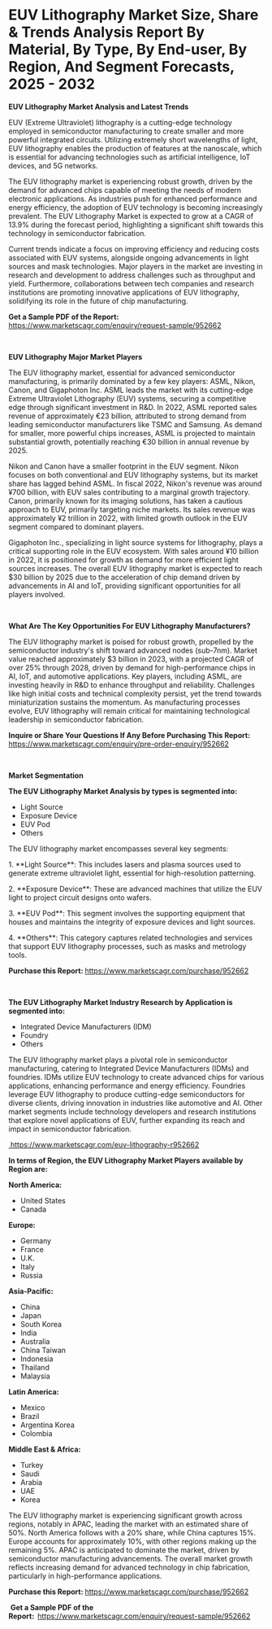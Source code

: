 <p><h1>EUV Lithography Market Size, Share & Trends Analysis Report By Material, By Type, By End-user, By Region, And Segment Forecasts, 2025 - 2032</h1></p><p><strong>EUV Lithography Market Analysis and Latest Trends</strong></p>
<p><p>EUV (Extreme Ultraviolet) lithography is a cutting-edge technology employed in semiconductor manufacturing to create smaller and more powerful integrated circuits. Utilizing extremely short wavelengths of light, EUV lithography enables the production of features at the nanoscale, which is essential for advancing technologies such as artificial intelligence, IoT devices, and 5G networks. </p><p>The EUV lithography market is experiencing robust growth, driven by the demand for advanced chips capable of meeting the needs of modern electronic applications. As industries push for enhanced performance and energy efficiency, the adoption of EUV technology is becoming increasingly prevalent. The EUV Lithography Market is expected to grow at a CAGR of 13.9% during the forecast period, highlighting a significant shift towards this technology in semiconductor fabrication. </p><p>Current trends indicate a focus on improving efficiency and reducing costs associated with EUV systems, alongside ongoing advancements in light sources and mask technologies. Major players in the market are investing in research and development to address challenges such as throughput and yield. Furthermore, collaborations between tech companies and research institutions are promoting innovative applications of EUV lithography, solidifying its role in the future of chip manufacturing.</p></p>
<p><strong>Get a Sample PDF of the Report:&nbsp;</strong> <a href="https://www.marketscagr.com/enquiry/request-sample/952662?utm_campaign=3206&utm_medium=2&utm_source=Github&utm_content=ia&utm_term=17042025&utm_id=euv-lithography">https://www.marketscagr.com/enquiry/request-sample/952662</a></p>
<p>&nbsp;</p>
<p><strong>EUV Lithography Major Market Players</strong></p>
<p><p>The EUV lithography market, essential for advanced semiconductor manufacturing, is primarily dominated by a few key players: ASML, Nikon, Canon, and Gigaphoton Inc. ASML leads the market with its cutting-edge Extreme Ultraviolet Lithography (EUV) systems, securing a competitive edge through significant investment in R&D. In 2022, ASML reported sales revenue of approximately €23 billion, attributed to strong demand from leading semiconductor manufacturers like TSMC and Samsung. As demand for smaller, more powerful chips increases, ASML is projected to maintain substantial growth, potentially reaching €30 billion in annual revenue by 2025.</p><p>Nikon and Canon have a smaller footprint in the EUV segment. Nikon focuses on both conventional and EUV lithography systems, but its market share has lagged behind ASML. In fiscal 2022, Nikon's revenue was around ¥700 billion, with EUV sales contributing to a marginal growth trajectory. Canon, primarily known for its imaging solutions, has taken a cautious approach to EUV, primarily targeting niche markets. Its sales revenue was approximately ¥2 trillion in 2022, with limited growth outlook in the EUV segment compared to dominant players.</p><p>Gigaphoton Inc., specializing in light source systems for lithography, plays a critical supporting role in the EUV ecosystem. With sales around ¥10 billion in 2022, it is positioned for growth as demand for more efficient light sources increases. The overall EUV lithography market is expected to reach $30 billion by 2025 due to the acceleration of chip demand driven by advancements in AI and IoT, providing significant opportunities for all players involved.</p></p>
<p>&nbsp;</p>
<p><strong>What Are The Key Opportunities For EUV Lithography Manufacturers?</strong></p>
<p><p>The EUV lithography market is poised for robust growth, propelled by the semiconductor industry's shift toward advanced nodes (sub-7nm). Market value reached approximately $3 billion in 2023, with a projected CAGR of over 25% through 2028, driven by demand for high-performance chips in AI, IoT, and automotive applications. Key players, including ASML, are investing heavily in R&D to enhance throughput and reliability. Challenges like high initial costs and technical complexity persist, yet the trend towards miniaturization sustains the momentum. As manufacturing processes evolve, EUV lithography will remain critical for maintaining technological leadership in semiconductor fabrication.</p></p>
<p><strong>Inquire or Share Your Questions If Any Before Purchasing This Report:</strong> <a href="https://www.marketscagr.com/enquiry/pre-order-enquiry/952662?utm_campaign=3206&utm_medium=2&utm_source=Github&utm_content=ia&utm_term=17042025&utm_id=euv-lithography">https://www.marketscagr.com/enquiry/pre-order-enquiry/952662</a></p>
<p>&nbsp;</p>
<p><strong>Market Segmentation</strong></p>
<p><strong>The EUV Lithography Market Analysis by types is segmented into:</strong></p>
<p><ul><li>Light Source</li><li>Exposure Device</li><li>EUV Pod</li><li>Others</li></ul></p>
<p><p>The EUV lithography market encompasses several key segments: </p><p>1. **Light Source**: This includes lasers and plasma sources used to generate extreme ultraviolet light, essential for high-resolution patterning.</p><p>2. **Exposure Device**: These are advanced machines that utilize the EUV light to project circuit designs onto wafers.</p><p>3. **EUV Pod**: This segment involves the supporting equipment that houses and maintains the integrity of exposure devices and light sources.</p><p>4. **Others**: This category captures related technologies and services that support EUV lithography processes, such as masks and metrology tools.</p></p>
<p><strong>Purchase this Report:&nbsp;</strong><a href="https://www.marketscagr.com/purchase/952662?utm_campaign=3206&utm_medium=2&utm_source=Github&utm_content=ia&utm_term=17042025&utm_id=euv-lithography">https://www.marketscagr.com/purchase/952662</a></p>
<p>&nbsp;</p>
<p><strong>The EUV Lithography Market Industry Research by Application is segmented into:</strong></p>
<p><ul><li>Integrated Device Manufacturers (IDM)</li><li>Foundry</li><li>Others</li></ul></p>
<p><p>The EUV lithography market plays a pivotal role in semiconductor manufacturing, catering to Integrated Device Manufacturers (IDMs) and foundries. IDMs utilize EUV technology to create advanced chips for various applications, enhancing performance and energy efficiency. Foundries leverage EUV lithography to produce cutting-edge semiconductors for diverse clients, driving innovation in industries like automotive and AI. Other market segments include technology developers and research institutions that explore novel applications of EUV, further expanding its reach and impact in semiconductor fabrication.</p></p>
<p><a href="https://www.marketscagr.com/euv-lithography-r952662?utm_campaign=3206&utm_medium=2&utm_source=Github&utm_content=ia&utm_term=17042025&utm_id=euv-lithography">&nbsp;https://www.marketscagr.com/euv-lithography-r952662</a></p>
<p><strong>In terms of Region, the EUV Lithography Market Players available by Region are:</strong></p>
<p>
    <p> <strong> North America: </strong>
        <ul>
            <li>United States</li>
            <li>Canada</li>
        </ul>
        </p> 
    <p> <strong> Europe: </strong>
        <ul>
            <li>Germany</li>
            <li>France</li>
            <li>U.K.</li>
            <li>Italy</li>
            <li>Russia</li>
        </ul>
        </p> 
    <p> <strong> Asia-Pacific: </strong>
        <ul>
            <li>China</li>
            <li>Japan</li>
            <li>South Korea</li>
            <li>India</li>
            <li>Australia</li>
            <li>China Taiwan</li>
            <li>Indonesia</li>
            <li>Thailand</li>
            <li>Malaysia</li>
        </ul>
        </p> 
    <p> <strong> Latin America: </strong>
        <ul>
            <li>Mexico</li>
            <li>Brazil</li>
            <li>Argentina Korea</li>
            <li>Colombia</li>
        </ul>
        </p> 
    <p> <strong> Middle East & Africa: </strong>
        <ul>
            <li>Turkey</li>
            <li>Saudi</li>
            <li>Arabia</li>
            <li>UAE</li>
            <li>Korea</li>
        </ul>
    </p>
    </p>
<p><p>The EUV lithography market is experiencing significant growth across regions, notably in APAC, leading the market with an estimated share of 50%. North America follows with a 20% share, while China captures 15%. Europe accounts for approximately 10%, with other regions making up the remaining 5%. APAC is anticipated to dominate the market, driven by semiconductor manufacturing advancements. The overall market growth reflects increasing demand for advanced technology in chip fabrication, particularly in high-performance applications.</p></p>
<p><strong>Purchase this Report: </strong><a href="https://www.marketscagr.com/purchase/952662?utm_campaign=3206&utm_medium=2&utm_source=Github&utm_content=ia&utm_term=17042025&utm_id=euv-lithography">https://www.marketscagr.com/purchase/952662</a></p>
<p>&nbsp;<strong>Get a Sample PDF of the Report:&nbsp;&nbsp;</strong><a href="https://www.marketscagr.com/enquiry/request-sample/952662?utm_campaign=3206&utm_medium=2&utm_source=Github&utm_content=ia&utm_term=17042025&utm_id=euv-lithography">https://www.marketscagr.com/enquiry/request-sample/952662</a></p>
<p><strong></strong></p>
<p><p></p><p></p><p></p></p>